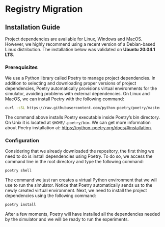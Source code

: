 # Registry Migration

## Installation Guide

Project dependencies are available for Linux, Windows and MacOS. However, we highly recommend using a recent version of a Debian-based Linux distribution. The installation below was validated on **Ubuntu 20.04.1 LTS**.

### Prerequisites

We use a Python library called Poetry to manage project dependencies. In addition to selecting and downloading proper versions of project dependencies, Poetry automatically provisions virtual environments for the simulator, avoiding problems with external dependencies. On Linux and MacOS, we can install Poetry with the following command:

```bash
curl -sSL https://raw.githubusercontent.com/python-poetry/poetry/master/get-poetry.py | python -
```

The command above installs Poetry executable inside Poetry’s bin directory. On Unix it is located at `$HOME/.poetry/bin`. We can get more information about Poetry installation at: https://python-poetry.org/docs/#installation.

### Configuration

Considering that we already downloaded the repository, the first thing we need to do is install dependencies using Poetry. To do so, we access the command line in the root directory and type the following command:

```bash
poetry shell
```

The command we just ran creates a virtual Python environment that we will use to run the simulator. Notice that Poetry automatically sends us to the newly created virtual environment. Next, we need to install the project dependencies using the following command:

```bash
poetry install
```

After a few moments, Poetry will have installed all the dependencies needed by the simulator and we will be ready to run the experiments.
